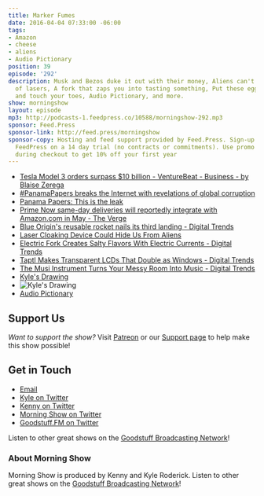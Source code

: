 ```yaml
---
title: Marker Fumes
date: 2016-04-04 07:33:00 -06:00
tags:
- Amazon
- cheese
- aliens
- Audio Pictionary
position: 39
episode: '292'
description: Musk and Bezos duke it out with their money, Aliens can't find us because
  of lasers, A fork that zaps you into tasting something, Put these eggs in your pocket
  and touch your toes, Audio Pictionary, and more.
show: morningshow
layout: episode
mp3: http://podcasts-1.feedpress.co/10588/morningshow-292.mp3
sponsor: Feed.Press
sponsor-link: http://feed.press/morningshow
sponsor-copy: Hosting and feed support provided by Feed.Press. Sign-up today and try
  FeedPress on a 14 day trial (no contracts or commitments). Use promo code `morningshow`
  during checkout to get 10% off your first year
---
```


* [Tesla Model 3 orders surpass $10 billion - VentureBeat - Business - by Blaise Zerega](http://venturebeat.com/2016/04/03/tesla-model-3-pre-orders-surpass-10-billion/)
* [#PanamaPapers breaks the Internet with revelations of global corruption](http://mashable.com/2016/04/03/panama-papers-global-investigation/?utm_cid=hp-hh-pri#iUp6mfqTruqw)
* [Panama Papers: This is the leak](http://panamapapers.sueddeutsche.de/articles/56febff0a1bb8d3c3495adf4/)
* [Prime Now same-day deliveries will reportedly integrate with Amazon.com in May - The Verge](http://www.theverge.com/2016/4/2/11352242/amazon-prime-now-on-amazon-website-in-may-report)
* [Blue Origin's reusable rocket nails its third landing - Digital Trends](http://www.digitaltrends.com/cool-tech/blue-origin-third-launch-landing/)
* [Laser Cloaking Device Could Hide Us From Aliens](http://www.ndtv.com/world-news/laser-cloaking-device-could-hide-us-from-aliens-1323694)
* [Electric Fork Creates Salty Flavors With Electric Currents - Digital Trends](http://www.digitaltrends.com/cool-tech/electric-fork-salty-flavor/)
* [Taptl Makes Transparent LCDs That Double as Windows - Digital Trends](http://www.digitaltrends.com/home/taptl-transparent-touchscreen-lcd-displays/)
* [The Musi Instrument Turns Your Messy Room Into Music - Digital Trends](http://www.digitaltrends.com/music/musi-turn-mess-music/)
* [Kyle's Drawing](http://i.imgur.com/YSUQcIl.jpg)
* ![Kyle's Drawing](http://i.imgur.com/YSUQcIl.jpg)
* [Audio Pictionary](http://vignette1.wikia.nocookie.net/disney/images/a/a7/Beauty_and_the_Beast_VHS_Poster_1992.jpg/revision/latest?cb=20140922052152)

## Support Us
*Want to support the show?* Visit [Patreon](http://patreon.com/morningshow) or our [Support page](http://goodstuff.fm/support) to help make this show possible!

## Get in Touch
* [Email](mailto:kyle@goodstuff.fm)
* [Kyle on Twitter](http://twitter.com/dogburps)
* [Kenny on Twitter](http://twitter.com/pizzarobotics)
* [Morning Show on Twitter](http://twitter.com/morningshowam)
* [Goodstuff.FM on Twitter](http://twitter.com/goodstufffm)

Listen to other great shows on the [Goodstuff Broadcasting Network](http://goodstuff.fm/shows)!

### About Morning Show
Morning Show is produced by Kenny and Kyle Roderick. Listen to other great shows on the [Goodstuff Broadcasting Network](http://goodstuff.fm/)!
